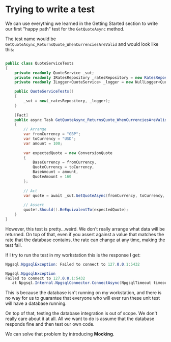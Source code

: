 ﻿---
description: Let's try to write a test
---

# Trying to write a test

We can use everything we learned in the Getting Started section to write our first "happy path" test for the `GetQuoteAsync` method.

The test name would be `GetQuoteAsync_ReturnsQuote_WhenCurrenciesAreValid` and would look like this:

```csharp title="QuoteServiceTests.cs"

public class QuoteServiceTests
{
    private readonly QuoteService _sut;
    private readonly IRatesRepository _ratesRepository = new RatesRepository(new NpgsqlConnectionFactory("Server=localhost;Port=5432;Database=mydb;User ID=workshop;Password=changeme;"));
    private readonly ILogger<QuoteService> _logger = new NullLogger<QuoteService>();

    public QuoteServiceTests()
    {
        _sut = new(_ratesRepository, _logger);
    }
    
    [Fact]
    public async Task GetQuoteAsync_ReturnsQuote_WhenCurrenciesAreValid()
    {
        // Arrange
        var fromCurrency = "GBP";
        var toCurrency = "USD";
        var amount = 100;
    
        var expectedQuote = new ConversionQuote
        {
            BaseCurrency = fromCurrency,
            QuoteCurrency = toCurrency,
            BaseAmount = amount,
            QuoteAmount = 160
        };
        
        // Act
        var quote = await _sut.GetQuoteAsync(fromCurrency, toCurrency, amount);
    
        // Assert
        quote!.Should().BeEquivalentTo(expectedQuote);
    }    
}
```

However, this test is pretty...weird. We don't really arrange what data will be returned.
On top of that, even if you assert against a value that matches the rate that the database contains, the rate can change at any time, making the test fail.

If I try to run the test in my workstation this is the response I get:

```csharp
Npgsql.NpgsqlException: Failed to connect to 127.0.0.1:5432

Npgsql.NpgsqlException
Failed to connect to 127.0.0.1:5432
   at Npgsql.Internal.NpgsqlConnector.ConnectAsync(NpgsqlTimeout timeout, CancellationToken cancellationToken)
```

This is because the database isn't running on my workstation, and there is no way for us to guarantee that everyone who will ever run these unit test will have a database running.

On top of that, testing the database integration is out of scope. We don't really care about it at all. All we want to do is assume that the database responds fine and then test our own code.

We can solve that problem by introducing **Mocking**.
